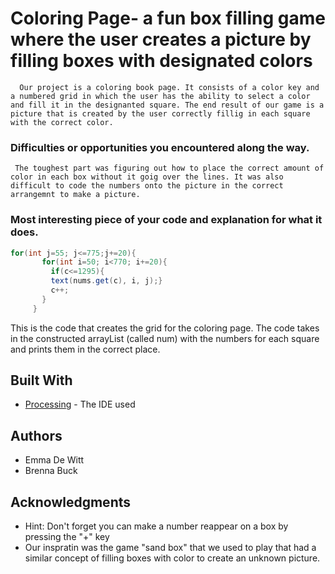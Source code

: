 # Coloring Page- a fun box filling game where the user creates a picture by filling boxes with designated colors

      Our project is a coloring book page. It consists of a color key and a numbered grid in which the user has the ability to select a color and fill it in the designanted square. The end result of our game is a picture that is created by the user correctly fillig in each square with the correct color.

### Difficulties or opportunities you encountered along the way.

     The toughest part was figuring out how to place the correct amount of color in each box without it goig over the lines. It was also difficult to code the numbers onto the picture in the correct arrangemnt to make a picture.

### Most interesting piece of your code and explanation for what it does.

```Java
for(int j=55; j<=775;j+=20){
       for(int i=50; i<770; i+=20){
         if(c<=1295){
         text(nums.get(c), i, j);}
         c++;
       }
     }

```
This is the code that creates the grid for the coloring page. The code takes in the constructed arrayList (called num) with the numbers for each square and prints them in the correct place.

## Built With

* [Processing](https://processing.org/) - The IDE used

## Authors

* Emma De Witt
* Brenna Buck

## Acknowledgments

* Hint: Don't forget you can make a number reappear on a box by pressing the "+" key
* Our inspratin was the game "sand box" that we used to play that had a similar concept of filling boxes with color to create an unknown picture.


